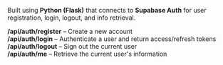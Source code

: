 Built using **Python (Flask)** that connects to **Supabase Auth** for user registration, login, logout, and info retrieval.

**/api/auth/register**  –   Create a new account  
**/api/auth/login**     –   Authenticate a user and return access/refresh tokens  
**/api/auth/logout**    –   Sign out the current user  
**/api/auth/me**        –   Retrieve the current user's information  
